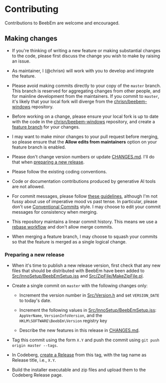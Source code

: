 # Contributing

Contributions to BeebEm are welcome and encouraged.

## Making changes

* If you're thinking of writing a new feature or making substantial changes to the code, please first discuss the change you wish to make by raising an issue.

* As maintainer, I (@chrisn) will work with you to develop and integrate the feature.

* Please avoid making commits directly to your copy of the `master` branch. This branch is reserved for aggregating changes from other people, and for mainline development from the maintainers. If you commit to `master`, it's likely that your local fork will diverge from the [chrisn/beebem-windows](https://codeberg.org/chrisn/beebem-windows) repository.

* Before working on a change, please ensure your local fork is up to date with the code in the [chrisn/beebem-windows](https://codeberg.org/chrisn/beebem-windows) repository, and create a [feature branch](https://www.atlassian.com/git/tutorials/comparing-workflows/feature-branch-workflow) for your changes.

* I may want to make minor changes to your pull request before merging, so please ensure that the **Allow edits from maintainers** option on your feature branch is enabled.

* Please don't change version numbers or update [CHANGES.md](https://codeberg.org/chrisn/beebem-windows/src/branch/master/CHANGES.md). I'll do that when [preparing a new release](#preparing-a-new-release).

* Please follow the existing coding conventions.

* Code or documentation contributions produced by generative AI tools are not allowed.

* For commit messages, please follow [these guidelines](https://chris.beams.io/posts/git-commit/), although I'm not fussy about use of imperative mood vs past tense. In particular, please don't use [Conventional Commits](https://www.conventionalcommits.org/) style. I may choose to edit your commit messages for consistency when merging.

* This repository maintains a linear commit history. This means we use a [rebase workflow](https://www.atlassian.com/git/tutorials/rewriting-history/git-rebase) and don't allow merge commits.

* When merging a feature branch, I may choose to squash your commits so that the feature is merged as a single logical change.

### Preparing a new release

* When it's time to publish a new release version, first check that any new files that should be distributed with BeebEm have been added to [Src/InnoSetup/BeebEmSetup.iss](https://codeberg.org/chrisn/beebem-windows/src/branch/master/Src/InnoSetup/BeebEmSetup.iss) and [Src/ZipFile/MakeZipFile.pl](https://codeberg.org/chrisn/beebem-windows/src/branch/master/Src/ZipFile/MakeZipFile.pl).

* Create a single commit on `master` with the following changes only:

  * Increment the version number in [Src/Version.h](https://codeberg.org/chrisn/beebem-windows/src/branch/master/Src/Version.h) and set `VERSION_DATE` to today's date.

  * Increment the following values in [Src/InnoSetup/BeebEmSetup.iss](https://codeberg.org/chrisn/beebem-windows/src/branch/master/Src/InnoSetup/BeebEmSetup.iss): `AppVerName`, `VersionInfoVersion`, and the `HKLM\SOFTWARE\BeebEm\Version` registry key

  * Describe the new features in this release in [CHANGES.md](https://codeberg.org/chrisn/beebem-windows/src/branch/master/CHANGES.md).

* Tag this commit using the form `X.Y` and push the commit using `git push origin master --tags`.

* In Codeberg, [create a Release](https://codeberg.org/chrisn/beebem-windows/releases/new) from this tag, with the tag name as Release title, i.e., `X.Y`.

* Build the installer executable and zip files and upload them to the Codeberg Release page.

